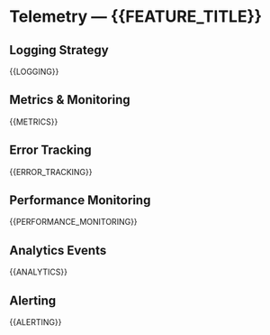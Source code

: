 # Telemetry — {{FEATURE_TITLE}}

## Logging Strategy

{{LOGGING}}

## Metrics & Monitoring

{{METRICS}}

## Error Tracking

{{ERROR_TRACKING}}

## Performance Monitoring

{{PERFORMANCE_MONITORING}}

## Analytics Events

{{ANALYTICS}}

## Alerting

{{ALERTING}}